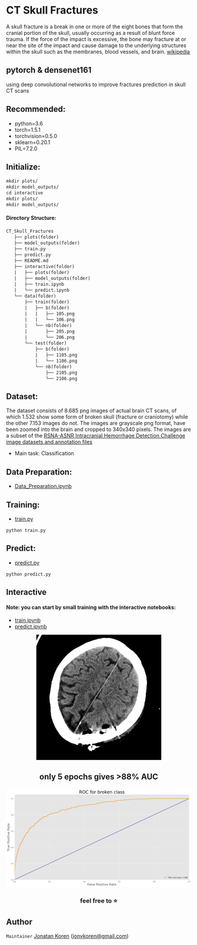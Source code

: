 # CT Skull Fractures
A skull fracture is a break in one or more of the eight bones that form the cranial portion of the skull, usually occurring as a result of blunt force trauma. If the force of the impact is excessive, the bone may fracture at or near the site of the impact and cause damage to the underlying structures within the skull such as the membranes, blood vessels, and brain. [wikipedia](https://en.wikipedia.org/wiki/Skull_fracture)


## pytorch & densenet161
using deep convolutional networks to improve fractures prediction in skull CT scans

## Recommended:
* python=3.6
* torch=1.5.1
* torchvision=0.5.0
* sklearn=0.20.1
* PIL=7.2.0

## Initialize:
```
mkdir plots/
mkdir model_outputs/
cd interactive
mkdir plots/
mkdir model_outputs/
```

#### Directory Structure:
```
CT_Skull_Fractures
   ├── plots(folder)
   ├── model_outputs(folder)
   ├── train.py
   ├── predict.py
   ├── README.md
   ├── interactive(folder)
   |   ├── plots(folder)
   |   ├── model_outputs(folder)
   |   ├── train.ipynb
   |   └── predict.ipynb
   └── data(folder)
       ├── train(folder)
       |   ├── b(folder)
       |   |   ├── 105.png
       |   |   └── 106.png
       |   └── nb(folder)
       |       ├── 205.png
       |       └── 206.png       
       └── test(folder)
           ├── b(folder)
           |   ├── 1105.png
           |   └── 1106.png           
           └── nb(folder)    
               ├── 2105.png
               └── 2106.png
```       
    
## Dataset:
The dataset consists of 8.685 png images of actual brain CT scans, of which 1.532 show some
form of broken skull (fracture or craniotomy) while the other 7.153 images do not. The images are
grayscale png format, have been zoomed into the brain and cropped to 340x340 pixels. The
images are a subset of the [RSNA-ASNR Intracranial Hemorrhage Detection Challenge image datasets and annotation files](https://www.kaggle.com/c/rsna-intracranial-hemorrhage-detection)
* Main task: Classification

## Data Preparation:
* [Data_Preparation.ipynb](https://github.com/jonykoren/CT_Skull_Fractures/blob/master/Data_Preparation.ipynb)


## Training:
* [train.py](https://github.com/jonykoren/CT_Skull_Fractures/blob/master/train.py)
```
python train.py
```

## Predict:
* [predict.py](https://github.com/jonykoren/CT_Skull_Fractures/blob/master/predict.py)
```
python predict.py
```

## Interactive 
#### Note: you can start by small training with the interactive notebooks:
* [train.ipynb](https://github.com/jonykoren/CT_Skull_Fractures/blob/master/interactive/train.ipynb)
* [predict.ipynb](https://github.com/jonykoren/CT_Skull_Fractures/blob/master/interactive/predict.ipynb)

<p align="center">
  <img src="https://github.com/jonykoren/CT_Skull_Fractures/blob/master/img/gif.gif?raw=true">
</p>

## <p align="center">only 5 epochs gives >88% AUC</p>
<p align="center">
  <img src="https://github.com/jonykoren/CT_Skull_Fractures/blob/master/img/roc_5epochs.png?raw=true">
</p>

### <p align="center">feel free to ⭐️</p>

## Author
`Maintainer` [Jonatan Koren](https://jonykoren.github.io/) (jonykoren@gmail.com)
